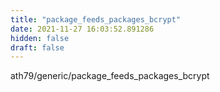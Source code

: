 ```yaml
---
title: "package_feeds_packages_bcrypt"
date: 2021-11-27 16:03:52.891286
hidden: false
draft: false
---
```


ath79/generic/package_feeds_packages_bcrypt

